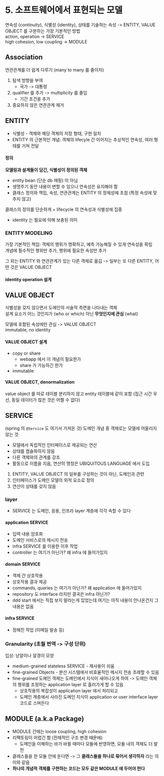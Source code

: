 # 5. 소프트웨어에서 표현되는 모델
연속성 (continuity), 식별성 (identity), 상태를 기술하는 속성 -> ENTITY, VALUE OBJECT 를 구분하는 가장 기본적인 방법  
action, operation -> SERVICE  
high cohesion, low coupling -> MODULE

## Association
연관관계를 더 쉽게 다루기 (many to many 를 줄이자)

1. 탐색 방향을 부여
    - 국가 -> 대통령
2. qualifier 를 추가 -> multiplicity 를 줄임
    - 기간 조건을 추가
3. 중요하지 않은 연관관계 제거

## ENTITY
- 식별성 - 객체와 해당 객체의 저장 형태, 구현 일치
- ENTITY 의 근본적인 개념: 객체의 lifecyle 간 이어지는 추상적인 연속성, 여러 형태를 거쳐 전달

#### 정의
**모델링과 설계들이 담긴, 식별성이 정의된 객체**
- entity bean (단순 db 매핑) 이 아님
- 생명주기 동안 내용이 변할 수 있으나 연속성은 유지해야 함
- 클래스 정의와 책임, 속성, 연관관계는 ENTITY 의 정체성에 초점 (특정 속성에 맞추지 않고)

클래스의 정의를 단순하게 + lifecycle 의 연속성과 식별성에 집중  
- identity 는 필요에 의해 보충된 의미

### ENTITY MODELING
가장 기본적인 책임: 객체의 행위가 명확하고, 예측 가능해질 수 있게 연속성을 확립  
개념에 필수적인 행위만 추가, 행위에 필요한 속성만 추가

그 외는 ENTITY 와 연관관계가 있는 다른 객체로 옮김 -> 일부는 또 다른 ENTITY, 어떤 것은 VALUE OBJECT

#### identity operation 설계

## VALUE OBJECT
식별성을 갖지 않으면서 도메인의 서술적 측면을 나타내는 객체  
설계 요소가 어느 것인지가 (who or which) 아닌 **무엇인지에 관심** (what)

모델에 포함된 속성에만 관심 -> VALUE OBJECT  
immutable, no identity

#### VALUE OBJECT 설계
- copy or share
  - webapp 에서 이 개념이 필요한가
  - share 가 가능하긴 한가
- immutable

#### VALUE OBJECT, denormalization
value object 를 따로 테이블 분리하지 않고 entity 테이블에 같이 포함 (접근 시간 우선, 동일 데이터가 많은 것은 어쩔 수 없다)

## SERVICE
(spring 의 `@Service` 도 여기서 가져온 것)
도메인 개념 중 객체로는 모델에 어울리지 않는 것
- 모델에서 독립적인 인터페이스로 제공되는 연산
- 상태를 캡슐화하지 않음
- 다른 객체와의 관계를 강조
- 활동으로 이름을 지음, 연산의 명칭은 UBIQUITOUS LANGUAGE 에서 도입

1. ENTITY, VALUE OBJECT 의 일부를 구성하는 것이 아닌, 도메인과 관련
2. 인터페이스가 도메인 모델의 외적 요소로 정의
3. 연산이 상태를 갖지 않음

### layer
- SERVICE 는 도메인, 응용, 인프라 layer 계층에 각각 속할 수 있다

#### application SERVICE
- 입력 내용 암호화
- 도메인 서비스로의 메시지 전송
- infra SERVICE 를 이용한 이후 작업
- controller 는 여기가 아닌가? 왜 infra 에 들어가있지

#### domain SERVICE
- 객체 간 상호작용
- 상호작용 결과 제공
- commands, queries 는 여기가 아닌가? 왜 application 에 들어가있지
- repository 도 interface 라지만 결국은 infra 아닌가?
- ddd start 에서는 직접 보지 말라는게 있었는데 여기는 아직 내용이 안나온건지 그 내용은 없음

#### infra SERVICE
- 정해진 작업 (이메일 발송 등)

### Granularity (초월 번역 -> 구성 단위)
입상: 낟알이나 알갱이 모양

- medium-grained stateless SERVICE - 재사용이 쉬움
- fine-grained Objects - 분산 시스템에서 비효율적인 메시지 전송 초래할 수 있음
- fine-grained 도메인 객체는 도메인에서 지식이 새어나오게 하여 -> 도메인 객체의 행위를 조정하는 application layer 로 흘러가게 할 수 있음
  - 상호작용의 복잡성이 application layer 에서 처리되고
  - 도메인 계층에서 사라진 도메인 지식이 application or user interface layer 코드로 스며든다

## MODULE (a.k.a Package)
- MODULE 간에는 loose coupling, high cohesion
- 리팩토링이 어렵긴 함 (전체적인 구조 변경 때문에)
  - 도메인을 이해하는 바가 바뀔 때마다 모듈에 반영하면, 모듈 내의 객체도 더 발전
- 클래스들을 한 모듈 안에 둔다면 -> 그 **클래스들을 하나로 묶어서 생각하자** 라는 의미와 같음
- **하나의 개념적 객체를 구현하는 코드는 모두 같은 MODULE 에 두어야 한다**